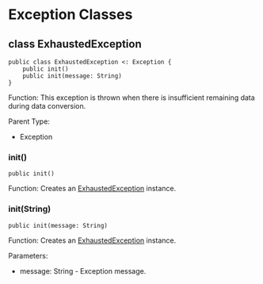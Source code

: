 # Exception Classes

## class ExhaustedException

```cangjie
public class ExhaustedException <: Exception {
    public init()
    public init(message: String)
}
```

Function: This exception is thrown when there is insufficient remaining data during data conversion.

Parent Type:

- Exception

### init()

```cangjie
public init()
```

Function: Creates an [ExhaustedException](fuzz_package_exceptions.md#class-exhaustedexception) instance.

### init(String)

```cangjie
public init(message: String)
```

Function: Creates an [ExhaustedException](fuzz_package_exceptions.md#class-exhaustedexception) instance.

Parameters:

- message: String - Exception message.